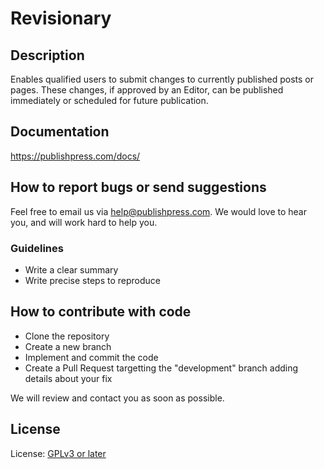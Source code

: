 # Revisionary


## Description

Enables qualified users to submit changes to currently published posts or pages.  These changes, if approved by an Editor, can be published immediately or scheduled for future publication.

## Documentation

https://publishpress.com/docs/

## How to report bugs or send suggestions

Feel free to email us via [help@publishpress.com](mailto:help@publishpress.com). We would love to hear you, and will work hard to help you.

### Guidelines

* Write a clear summary
* Write precise steps to reproduce

## How to contribute with code

* Clone the repository
* Create a new branch
* Implement and commit the code
* Create a Pull Request targetting the "development" branch adding details about your fix

We will review and contact you as soon as possible.

## License

License: [GPLv3 or later](http://www.gnu.org/licenses/gpl-3.0.html)